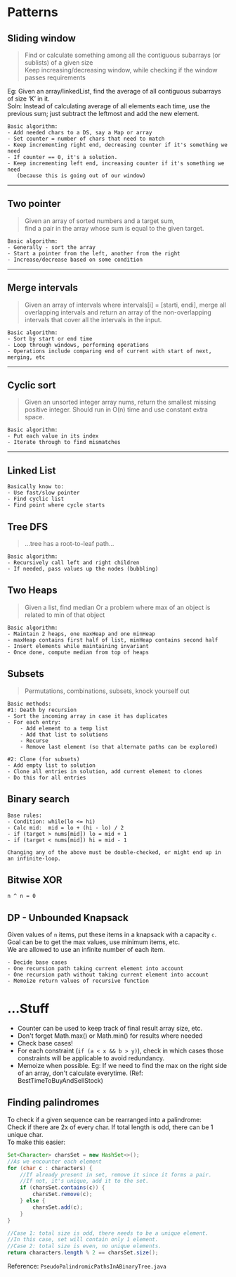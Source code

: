 # Patterns
## Sliding window
> Find or calculate something among all the contiguous subarrays (or sublists) of a given size  
Keep increasing/decreasing window, while checking if the window passes requirements

Eg: Given an array/linkedList, find the average of all contiguous subarrays of size ‘K’ in it.  
Soln: Instead of calculating average of all elements each time, use the previous sum; just subtract the leftmost and add the new element.  

```
Basic algorithm:
- Add needed chars to a DS, say a Map or array
- Set counter = number of chars that need to match
- Keep incrementing right end, decreasing counter if it's something we need
- If counter == 0, it's a solution.
- Keep incrementing left end, increasing counter if it's something we need
   (because this is going out of our window)
```

---

## Two pointer
> Given an array of sorted numbers and a target sum,  
> find a pair in the array whose sum is equal to the given target.

```
Basic algorithm:
- Generally - sort the array
- Start a pointer from the left, another from the right
- Increase/decrease based on some condition
```

---

## Merge intervals
> Given an array of intervals where intervals[i] = [starti, endi], 
> merge all overlapping intervals and return an array of the non-overlapping intervals 
> that cover all the intervals in the input.

```
Basic algorithm:
- Sort by start or end time
- Loop through windows, performing operations
- Operations include comparing end of current with start of next, merging, etc
```

---

## Cyclic sort
> Given an unsorted integer array nums, return the smallest missing positive integer.
> Should run in O(n) time and use constant extra space.

```
Basic algorithm:
- Put each value in its index
- Iterate through to find mismatches
```

---

## Linked List
```
Basically know to:
- Use fast/slow pointer
- Find cyclic list
- Find point where cycle starts
```

## Tree DFS
>...tree has a root-to-leaf path...

```
Basic algorithm:
- Recursively call left and right children
- If needed, pass values up the nodes (bubbling)
```

## Two Heaps
> Given a list, find median
> Or a problem where max of an object is related to min of that object
```
Basic algorithm:
- Maintain 2 heaps, one maxHeap and one minHeap
- maxHeap contains first half of list, minHeap contains second half
- Insert elements while maintaining invariant
- Once done, compute median from top of heaps
```

## Subsets
> Permutations, combinations, subsets, knock yourself out  
```
Basic methods:
#1: Death by recursion
- Sort the incoming array in case it has duplicates
- For each entry: 
    - Add element to a temp list 
    - Add that list to solutions 
    - Recurse
    - Remove last element (so that alternate paths can be explored)

#2: Clone (for subsets)
- Add empty list to solution
- Clone all entries in solution, add current element to clones
- Do this for all entries
```

## Binary search
```
Base rules:
- Condition: while(lo <= hi)
- Calc mid:  mid = lo + (hi - lo) / 2
- if (target > nums[mid]) lo = mid + 1
- if (target < nums[mid]) hi = mid - 1

Changing any of the above must be double-checked, or might end up in an infinite-loop.
```

## Bitwise XOR
`n ^ n = 0`

## DP - Unbounded Knapsack
Given values of `n` items, put these items in a knapsack with a capacity `c`.  
Goal can be to get the max values, use minimum items, etc.  
We are allowed to use an infinite number of each item.  
```
- Decide base cases
- One recursion path taking current element into account
- One recursion path without taking current element into account
- Memoize return values of recursive function 
```

# ...Stuff
- Counter can be used to keep track of final result array size, etc.
- Don't forget Math.max() or Math.min() for results where needed
- Check base cases! 
- For each constraint (`if (a < x && b > y)`), check in which cases those constraints will be applicable to avoid redundancy.  
- Memoize when possible. Eg: If we need to find the max on the right side of an array, don't calculate everytime. (Ref: BestTimeToBuyAndSellStock)

## Finding palindromes
To check if a given sequence can be rearranged into a palindrome:  
Check if there are 2x of every char. If total length is odd, there can be 1 unique char.  
To make this easier:  
```java
Set<Character> charsSet = new HashSet<>();
//As we encounter each element
for (char c : characters) {
    //If already present in set, remove it since it forms a pair.
    //If not, it's unique, add it to the set.
    if (charsSet.contains(c)) {
        charsSet.remove(c);
    } else {
        charsSet.add(c);
    }
}

//Case 1: total size is odd, there needs to be a unique element.
//In this case, set will contain only 1 element.
//Case 2: total size is even, no unique elements.
return characters.length % 2 == charsSet.size();
```
Reference: `PseudoPalindromicPathsInABinaryTree.java`